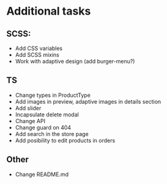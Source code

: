 # Additional tasks

## SCSS:
- Add CSS variables
- Add SCSS mixins
- Work with adaptive design (add burger-menu?)
## TS
- Change types in ProductType
- Add images in preview, adaptive images in details section
- Add slider
- Incapsulate delete modal
- Change API
- Change guard on 404
- Add search in the store page
- Add posibility to edit products in orders
## Other
- Change README.md
